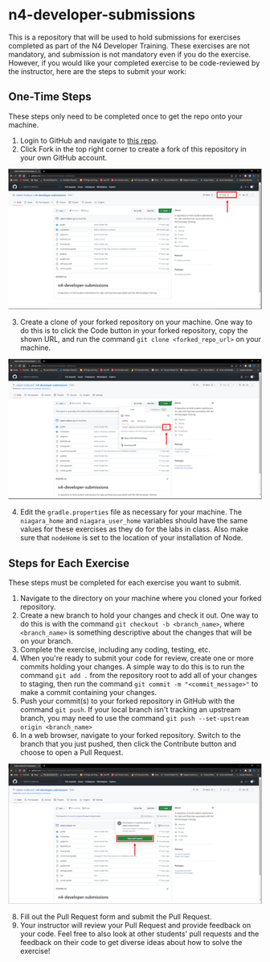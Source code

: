 # n4-developer-submissions
This is a repository that will be used to hold submissions for exercises completed as part of the N4 Developer Training. These exercises are not mandatory, and submission is not mandatory even if you do the exercise. However, if you would like your completed exercise to be code-reviewed by the instructor, here are the steps to submit your work:

## One-Time Steps
These steps only need to be completed once to get the repo onto your machine.

1. Login to GitHub and navigate to [this repo](https://github.com/robert-tridium/n4-developer-submissions).
2. Click Fork in the top right corner to create a fork of this repository in your own GitHub account.

![The fork button in a GitHub repo](images/fork_img.PNG)

3. Create a clone of your forked repository on your machine. One way to do this is to click the Code button in your forked repository, copy the shown URL, and run the command `git clone <forked_repo_url>` on your machine.

![The clone dialog in a GitHub repo](images/clone_img.PNG)

4. Edit the `gradle.properties` file as necessary for your machine. The `niagara_home` and `niagara_user_home` variables should have the same values for these exercises as they do for the labs in class. Also make sure that `nodeHome` is set to the location of your installation of Node.

## Steps for Each Exercise
These steps must be completed for each exercise you want to submit.

1. Navigate to the directory on your machine where you cloned your forked repository.
2. Create a new branch to hold your changes and check it out. One way to do this is with the command `git checkout -b <branch_name>`, where `<branch_name>` is something descriptive about the changes that will be on your branch.
4. Complete the exercise, including any coding, testing, etc.
5. When you're ready to submit your code for review, create one or more commits holding your changes. A simple way to do this is to run the command `git add .` from the repository root to add all of your changes to staging, then run the command `git commit -m "<commit_message>"` to make a commit containing your changes.
6. Push your commit(s) to your forked repository in GitHub with the command `git push`. If your local branch isn't tracking an upstream branch, you may need to use the command `git push --set-upstream origin <branch_name>`
7. In a web browser, navigate to your forked repository. Switch to the branch that you just pushed, then click the Contribute button and choose to open a Pull Request.

![The Open Pull Request button in a GitHub repo](images/pr_img.PNG)

8. Fill out the Pull Request form and submit the Pull Request.
9. Your instructor will review your Pull Request and provide feedback on your code. Feel free to also look at other students' pull requests and the feedback on their code to get diverse ideas about how to solve the exercise!